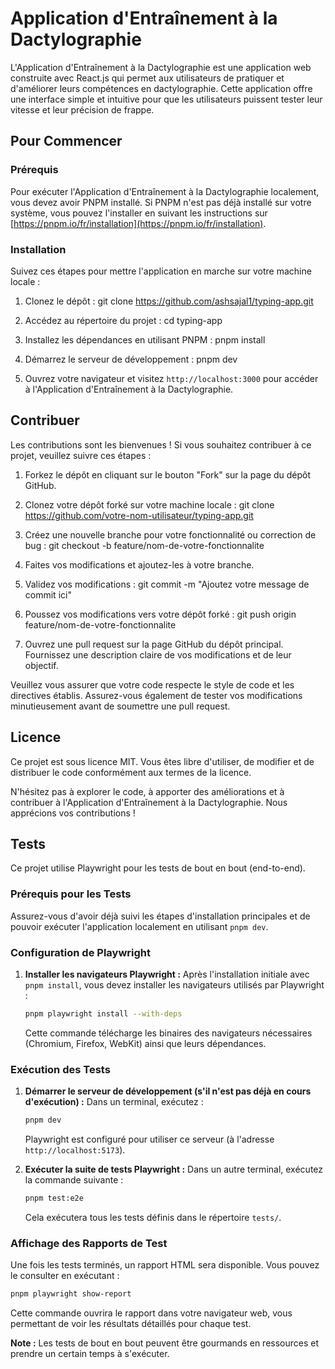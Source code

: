 # Application d'Entraînement à la Dactylographie

L'Application d'Entraînement à la Dactylographie est une application web construite avec React.js qui permet aux utilisateurs de pratiquer et d'améliorer leurs compétences en dactylographie. Cette application offre une interface simple et intuitive pour que les utilisateurs puissent tester leur vitesse et leur précision de frappe.

## Pour Commencer

### Prérequis

Pour exécuter l'Application d'Entraînement à la Dactylographie localement, vous devez avoir PNPM installé. Si PNPM n'est pas déjà installé sur votre système, vous pouvez l'installer en suivant les instructions sur [https://pnpm.io/fr/installation](https://pnpm.io/fr/installation).

### Installation

Suivez ces étapes pour mettre l'application en marche sur votre machine locale :

1. Clonez le dépôt :
git clone https://github.com/ashsajal1/typing-app.git

2. Accédez au répertoire du projet :
cd typing-app

3. Installez les dépendances en utilisant PNPM :
pnpm install

4. Démarrez le serveur de développement :
pnpm dev

5. Ouvrez votre navigateur et visitez `http://localhost:3000` pour accéder à l'Application d'Entraînement à la Dactylographie.

## Contribuer

Les contributions sont les bienvenues ! Si vous souhaitez contribuer à ce projet, veuillez suivre ces étapes :

1. Forkez le dépôt en cliquant sur le bouton "Fork" sur la page du dépôt GitHub.

2. Clonez votre dépôt forké sur votre machine locale :
git clone https://github.com/votre-nom-utilisateur/typing-app.git

3. Créez une nouvelle branche pour votre fonctionnalité ou correction de bug :
git checkout -b feature/nom-de-votre-fonctionnalite

4. Faites vos modifications et ajoutez-les à votre branche.

5. Validez vos modifications :
git commit -m "Ajoutez votre message de commit ici"

6. Poussez vos modifications vers votre dépôt forké :
git push origin feature/nom-de-votre-fonctionnalite

7. Ouvrez une pull request sur la page GitHub du dépôt principal. Fournissez une description claire de vos modifications et de leur objectif.

Veuillez vous assurer que votre code respecte le style de code et les directives établis. Assurez-vous également de tester vos modifications minutieusement avant de soumettre une pull request.

## Licence

Ce projet est sous licence MIT. Vous êtes libre d'utiliser, de modifier et de distribuer le code conformément aux termes de la licence.

N'hésitez pas à explorer le code, à apporter des améliorations et à contribuer à l'Application d'Entraînement à la Dactylographie. Nous apprécions vos contributions !

## Tests

Ce projet utilise Playwright pour les tests de bout en bout (end-to-end).

### Prérequis pour les Tests

Assurez-vous d'avoir déjà suivi les étapes d'installation principales et de pouvoir exécuter l'application localement en utilisant `pnpm dev`.

### Configuration de Playwright

1.  **Installer les navigateurs Playwright :**
    Après l'installation initiale avec `pnpm install`, vous devez installer les navigateurs utilisés par Playwright :
    ```bash
    pnpm playwright install --with-deps
    ```
    Cette commande télécharge les binaires des navigateurs nécessaires (Chromium, Firefox, WebKit) ainsi que leurs dépendances.

### Exécution des Tests

1.  **Démarrer le serveur de développement (s'il n'est pas déjà en cours d'exécution) :**
    Dans un terminal, exécutez :
    ```bash
    pnpm dev
    ```
    Playwright est configuré pour utiliser ce serveur (à l'adresse `http://localhost:5173`).

2.  **Exécuter la suite de tests Playwright :**
    Dans un autre terminal, exécutez la commande suivante :
    ```bash
    pnpm test:e2e
    ```
    Cela exécutera tous les tests définis dans le répertoire `tests/`.

### Affichage des Rapports de Test

Une fois les tests terminés, un rapport HTML sera disponible. Vous pouvez le consulter en exécutant :

```bash
pnpm playwright show-report
```
Cette commande ouvrira le rapport dans votre navigateur web, vous permettant de voir les résultats détaillés pour chaque test.

**Note :** Les tests de bout en bout peuvent être gourmands en ressources et prendre un certain temps à s'exécuter.
